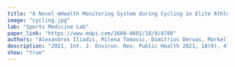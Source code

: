 ```yaml
---
title: "A Novel mHealth Monitoring System during Cycling in Elite Athletes"
image: "cycling.jpg"
lab: "Sports Medicine Lab"
paper_link: "https://www.mdpi.com/1660-4601/18/9/4788"
authors: "Alexandros Iliadis, Milena Tomovic, Dimitrios Dervas, Markella Psymarnou, Kosmas Christoulas, Evangelia Joseph Kouidi,Asterios Pantazis Deligiannis"
description: "2021, Int. J. Environ. Res. Public Health 2021, 18(9), 4788"
show: "true"
---
```

